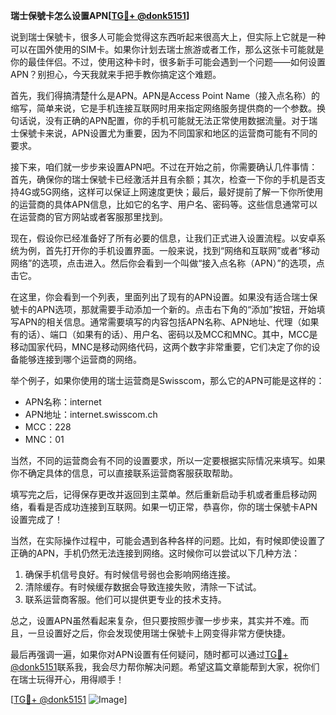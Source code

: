 **瑞士保號卡怎么设置APN[[TG💪+ @donk5151](https://t.me/s/donk5151)]**

说到瑞士保號卡，很多人可能会觉得这东西听起来很高大上，但实际上它就是一种可以在国外使用的SIM卡。如果你计划去瑞士旅游或者工作，那么这张卡可能就是你的最佳伴侣。不过，使用这种卡时，很多新手可能会遇到一个问题——如何设置APN？别担心，今天我就来手把手教你搞定这个难题。

首先，我们得搞清楚什么是APN。APN是Access Point Name（接入点名称）的缩写，简单来说，它是手机连接互联网时用来指定网络服务提供商的一个参数。换句话说，没有正确的APN配置，你的手机可能就无法正常使用数据流量。对于瑞士保號卡来说，APN设置尤为重要，因为不同国家和地区的运营商可能有不同的要求。

接下来，咱们就一步步来设置APN吧。不过在开始之前，你需要确认几件事情：首先，确保你的瑞士保號卡已经激活并且有余额；其次，检查一下你的手机是否支持4G或5G网络，这样可以保证上网速度更快；最后，最好提前了解一下你所使用的运营商的具体APN信息，比如它的名字、用户名、密码等。这些信息通常可以在运营商的官方网站或者客服那里找到。

现在，假设你已经准备好了所有必要的信息，让我们正式进入设置流程。以安卓系统为例，首先打开你的手机设置界面。一般来说，找到“网络和互联网”或者“移动网络”的选项，点击进入。然后你会看到一个叫做“接入点名称（APN）”的选项，点击它。

在这里，你会看到一个列表，里面列出了现有的APN设置。如果没有适合瑞士保號卡的APN选项，那就需要手动添加一个新的。点击右下角的“添加”按钮，开始填写APN的相关信息。通常需要填写的内容包括APN名称、APN地址、代理（如果有的话）、端口（如果有的话）、用户名、密码以及MCC和MNC。其中，MCC是移动国家代码，MNC是移动网络代码，这两个数字非常重要，它们决定了你的设备能够连接到哪个运营商的网络。

举个例子，如果你使用的瑞士运营商是Swisscom，那么它的APN可能是这样的：
- APN名称：internet
- APN地址：internet.swisscom.ch
- MCC：228
- MNC：01

当然，不同的运营商会有不同的设置要求，所以一定要根据实际情况来填写。如果你不确定具体的信息，可以直接联系运营商客服获取帮助。

填写完之后，记得保存更改并返回到主菜单。然后重新启动手机或者重启移动网络，看看是否成功连接到互联网。如果一切正常，恭喜你，你的瑞士保號卡APN设置完成了！

当然，在实际操作过程中，可能会遇到各种各样的问题。比如，有时候即使设置了正确的APN，手机仍然无法连接到网络。这时候你可以尝试以下几种方法：

1. 确保手机信号良好。有时候信号弱也会影响网络连接。
2. 清除缓存。有时候缓存数据会导致连接失败，清除一下试试。
3. 联系运营商客服。他们可以提供更专业的技术支持。

总之，设置APN虽然看起来复杂，但只要按照步骤一步步来，其实并不难。而且，一旦设置好之后，你会发现使用瑞士保號卡上网变得非常方便快捷。

最后再强调一遍，如果你对APN设置有任何疑问，随时都可以通过[TG💪+ @donk5151](https://t.me/s/donk5151)联系我，我会尽力帮你解决问题。希望这篇文章能帮到大家，祝你们在瑞士玩得开心，用得顺手！

[[TG💪+ @donk5151](https://t.me/s/donk5151) ![Image](https://i.postimg.cc/rwNCRYN7/Snipaste-2025-04-30-17-27-05.png)]